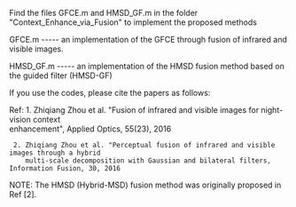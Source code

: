 Find the files GFCE.m and HMSD_GF.m in the folder "Context_Enhance_via_Fusion" to implement 
the proposed methods

GFCE.m ----- an implementation of the GFCE through fusion of infrared and visible images.

HMSD_GF.m ----- an implementation of the HMSD fusion method based on the guided filter (HMSD-GF)

If you use the codes, please cite the papers as follows:

Ref: 1. Zhiqiang Zhou et al. "Fusion of infrared and visible images for night-vision context  
            enhancement", Applied Optics, 55(23), 2016
            
     2. Zhiqiang Zhou et al. "Perceptual fusion of infrared and visible images through a hybrid
        multi-scale decomposition with Gaussian and bilateral filters, Information Fusion, 30, 2016
    
NOTE: The HMSD (Hybrid-MSD) fusion method was originally proposed in Ref [2].  
